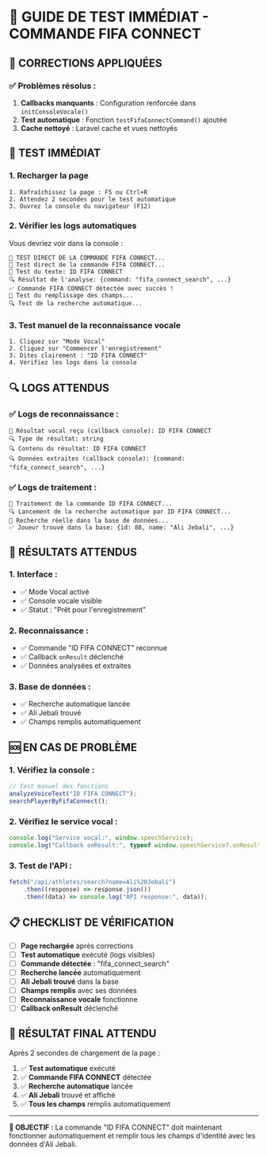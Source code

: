 # 🚀 GUIDE DE TEST IMMÉDIAT - COMMANDE FIFA CONNECT

## 🔧 **CORRECTIONS APPLIQUÉES**

### **✅ Problèmes résolus :**

1. **Callbacks manquants** : Configuration renforcée dans `initConsoleVocale()`
2. **Test automatique** : Fonction `testFifaConnectCommand()` ajoutée
3. **Cache nettoyé** : Laravel cache et vues nettoyés

## 🧪 **TEST IMMÉDIAT**

### **1. Recharger la page**

```
1. Rafraîchissez la page : F5 ou Ctrl+R
2. Attendez 2 secondes pour le test automatique
3. Ouvrez la console du navigateur (F12)
```

### **2. Vérifier les logs automatiques**

Vous devriez voir dans la console :

```
🧪 TEST DIRECT DE LA COMMANDE FIFA CONNECT...
🎯 Test direct de la commande FIFA CONNECT...
📝 Test du texte: ID FIFA CONNECT
🔍 Résultat de l'analyse: {command: "fifa_connect_search", ...}
✅ Commande FIFA CONNECT détectée avec succès !
📝 Test du remplissage des champs...
🔍 Test de la recherche automatique...
```

### **3. Test manuel de la reconnaissance vocale**

```
1. Cliquez sur "Mode Vocal"
2. Cliquez sur "Commencer l'enregistrement"
3. Dites clairement : "ID FIFA CONNECT"
4. Vérifiez les logs dans la console
```

## 🔍 **LOGS ATTENDUS**

### **✅ Logs de reconnaissance :**

```
🎯 Résultat vocal reçu (callback console): ID FIFA CONNECT
🔍 Type de résultat: string
🔍 Contenu du résultat: ID FIFA CONNECT
🔍 Données extraites (callback console): {command: "fifa_connect_search", ...}
```

### **✅ Logs de traitement :**

```
🎯 Traitement de la commande ID FIFA CONNECT...
🔍 Lancement de la recherche automatique par ID FIFA CONNECT...
🎯 Recherche réelle dans la base de données...
✅ Joueur trouvé dans la base: {id: 88, name: "Ali Jebali", ...}
```

## 🎯 **RÉSULTATS ATTENDUS**

### **1. Interface :**

-   ✅ Mode Vocal activé
-   ✅ Console vocale visible
-   ✅ Statut : "Prêt pour l'enregistrement"

### **2. Reconnaissance :**

-   ✅ Commande "ID FIFA CONNECT" reconnue
-   ✅ Callback `onResult` déclenché
-   ✅ Données analysées et extraites

### **3. Base de données :**

-   ✅ Recherche automatique lancée
-   ✅ Ali Jebali trouvé
-   ✅ Champs remplis automatiquement

## 🆘 **EN CAS DE PROBLÈME**

### **1. Vérifiez la console :**

```javascript
// Test manuel des fonctions
analyzeVoiceText("ID FIFA CONNECT");
searchPlayerByFifaConnect();
```

### **2. Vérifiez le service vocal :**

```javascript
console.log("Service vocal:", window.speechService);
console.log("Callback onResult:", typeof window.speechService?.onResult);
```

### **3. Test de l'API :**

```javascript
fetch("/api/athletes/search?name=Ali%20Jebali")
    .then((response) => response.json())
    .then((data) => console.log("API response:", data));
```

## 📋 **CHECKLIST DE VÉRIFICATION**

-   [ ] **Page rechargée** après corrections
-   [ ] **Test automatique** exécuté (logs visibles)
-   [ ] **Commande détectée** : "fifa_connect_search"
-   [ ] **Recherche lancée** automatiquement
-   [ ] **Ali Jebali trouvé** dans la base
-   [ ] **Champs remplis** avec ses données
-   [ ] **Reconnaissance vocale** fonctionne
-   [ ] **Callback onResult** déclenché

## 🎉 **RÉSULTAT FINAL ATTENDU**

Après 2 secondes de chargement de la page :

1. ✅ **Test automatique** exécuté
2. ✅ **Commande FIFA CONNECT** détectée
3. ✅ **Recherche automatique** lancée
4. ✅ **Ali Jebali** trouvé et affiché
5. ✅ **Tous les champs** remplis automatiquement

---

**🎯 OBJECTIF :** La commande "ID FIFA CONNECT" doit maintenant fonctionner automatiquement et remplir tous les champs d'identité avec les données d'Ali Jebali.

